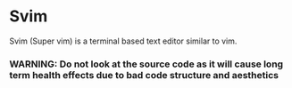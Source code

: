 # Svim
Svim (Super vim) is a terminal based text editor similar to vim.

### WARNING: Do not look at the source code as it will cause long term health effects due to bad code structure and aesthetics

